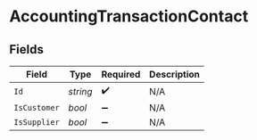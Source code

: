 # AccountingTransactionContact


## Fields

| Field              | Type               | Required           | Description        |
| ------------------ | ------------------ | ------------------ | ------------------ |
| `Id`               | *string*           | :heavy_check_mark: | N/A                |
| `IsCustomer`       | *bool*             | :heavy_minus_sign: | N/A                |
| `IsSupplier`       | *bool*             | :heavy_minus_sign: | N/A                |